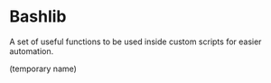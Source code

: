 # Bashlib
A set of useful functions to be used inside custom scripts for easier automation.

(temporary name)
